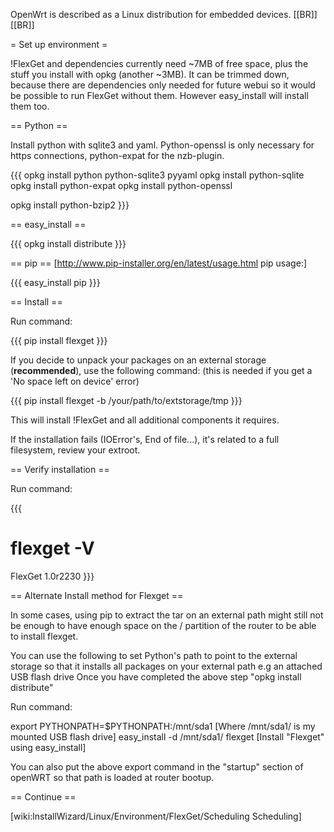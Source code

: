 OpenWrt is described as a Linux distribution for embedded devices.
[[BR]]
[[BR]]

= Set up environment =

!FlexGet and dependencies currently need ~7MB of free space, plus the stuff you install with opkg (another ~3MB). It can be trimmed down, because there are dependencies only needed for future webui so it would be possible to run FlexGet without them. However easy_install will install them too.

== Python ==

Install python with sqlite3 and yaml. Python-openssl is only necessary for https connections, python-expat for the nzb-plugin.

{{{
opkg install python python-sqlite3 pyyaml
opkg install python-sqlite
opkg install python-expat
opkg install python-openssl

opkg install python-bzip2
}}}


== easy_install ==

{{{
opkg install distribute
}}}

== pip ==
[http://www.pip-installer.org/en/latest/usage.html pip usage:]

{{{
easy_install pip
}}}


== Install ==

Run command:

{{{
pip install flexget
}}}

If you decide to unpack your packages on an external storage (**recommended**), use the following command: (this is needed if you get a 'No space left on device' error)

{{{
pip install flexget -b /your/path/to/extstorage/tmp
}}}


This will install !FlexGet and all additional components it requires.

If the installation fails (IOError's, End of file...), it's related to a full filesystem, review your extroot.
 
== Verify installation ==

Run command:

{{{
# flexget -V
FlexGet 1.0r2230
}}}


== Alternate Install method for Flexget ==

In some cases, using pip to extract the tar on an external path might still not be enough to have enough space on the / partition of the router to be able to install flexget.

You can use the following to set Python's path to point to the external storage so that it installs all packages on your external path e.g an attached USB flash drive
Once you have completed the above step "opkg install distribute"

Run command:

export PYTHONPATH=$PYTHONPATH:/mnt/sda1      [Where /mnt/sda1/ is my mounted USB flash drive]
easy_install -d /mnt/sda1/ flexget           [Install "Flexget" using easy_install]

You can also put the above export command in the "startup" section of openWRT so that path is loaded at router bootup.





== Continue ==

[wiki:InstallWizard/Linux/Environment/FlexGet/Scheduling Scheduling]
